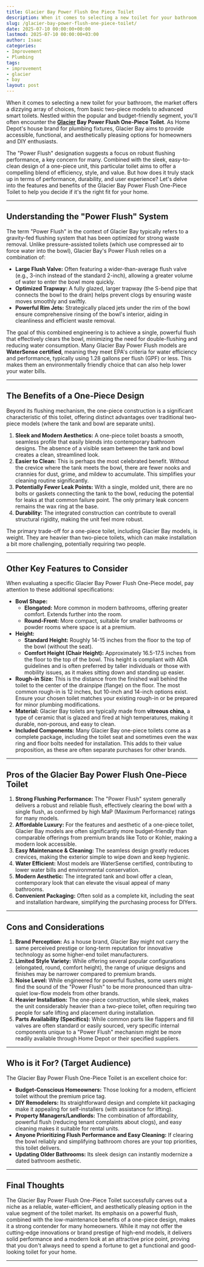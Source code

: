 ```yaml
---
title: Glacier Bay Power Flush One Piece Toilet
description: When it comes to selecting a new toilet for your bathroom, the market offers a dizzying array of choices, from basic two-piece models to advanced smart...
slug: /glacier-bay-power-flush-one-piece-toilet/
date: 2025-07-10 00:00:00+00:00
lastmod: 2025-07-10 00:00:00+03:00
author: Isaac
categories:
- Improvement
- Plumbing
tags:
- improvement
- glacier
- bay
layout: post
---
```

When it comes to selecting a new toilet for your bathroom, the market offers a dizzying array of choices, from basic two-piece models to advanced smart toilets. Nestled within the popular and budget-friendly segment, you'll often encounter the **[Glacier](https://pestpolicy.com/glacier-bays-everdean-vanity-brings-contemporary-flair/) Bay Power Flush One-Piece Toilet**. As Home Depot's house brand for plumbing fixtures, Glacier Bay aims to provide accessible, functional, and aesthetically pleasing options for homeowners and DIY enthusiasts.

The "Power Flush" designation suggests a focus on robust flushing performance, a key concern for many. Combined with the sleek, easy-to-clean design of a one-piece unit, this particular toilet aims to offer a compelling blend of efficiency, style, and value. But how does it truly stack up in terms of performance, durability, and user experience? Let's delve into the features and benefits of the Glacier Bay Power Flush One-Piece Toilet to help you decide if it's the right fit for your home.

---

## Understanding the "Power Flush" System

The term "Power Flush" in the context of Glacier Bay typically refers to a gravity-fed flushing system that has been optimized for strong waste removal. Unlike pressure-assisted toilets (which use compressed air to force water into the bowl), Glacier Bay's Power Flush relies on a combination of:

* **Large Flush Valve:** Often featuring a wider-than-average flush valve (e.g., 3-inch instead of the standard 2-inch), allowing a greater volume of water to enter the bowl more quickly.
* **Optimized Trapway:** A fully glazed, larger trapway (the S-bend pipe that connects the bowl to the drain) helps prevent clogs by ensuring waste moves smoothly and swiftly.
* **Powerful Rim Jets:** Strategically placed jets under the rim of the bowl ensure comprehensive rinsing of the bowl's interior, aiding in cleanliness and efficient waste removal.

The goal of this combined engineering is to achieve a single, powerful flush that effectively clears the bowl, minimizing the need for double-flushing and reducing water consumption. Many Glacier Bay Power Flush models are **WaterSense certified**, meaning they meet EPA's criteria for water efficiency and performance, typically using 1.28 gallons per flush (GPF) or less. This makes them an environmentally friendly choice that can also help lower your water bills.

---

## The Benefits of a One-Piece Design

Beyond its flushing mechanism, the one-piece construction is a significant characteristic of this toilet, offering distinct advantages over traditional two-piece models (where the tank and bowl are separate units).

1.  **Sleek and Modern Aesthetics:** A one-piece toilet boasts a smooth, seamless profile that easily blends into contemporary bathroom designs. The absence of a visible seam between the tank and bowl creates a clean, streamlined look.
2.  **Easier to Clean:** This is perhaps the most celebrated benefit. Without the crevice where the tank meets the bowl, there are fewer nooks and crannies for dust, grime, and mildew to accumulate. This simplifies your cleaning routine significantly.
3.  **Potentially Fewer Leak Points:** With a single, molded unit, there are no bolts or gaskets connecting the tank to the bowl, reducing the potential for leaks at that common failure point. The only primary leak concern remains the wax ring at the base.
4.  **Durability:** The integrated construction can contribute to overall structural rigidity, making the unit feel more robust.

The primary trade-off for a one-piece toilet, including Glacier Bay models, is weight. They are heavier than two-piece toilets, which can make installation a bit more challenging, potentially requiring two people.

---

## Other Key Features to Consider

When evaluating a specific Glacier Bay Power Flush One-Piece model, pay attention to these additional specifications:

* **Bowl Shape:**
    * **Elongated:** More common in modern bathrooms, offering greater comfort. Extends further into the room.
    * **Round-Front:** More compact, suitable for smaller bathrooms or powder rooms where space is at a premium.
* **Height:**
    * **Standard Height:** Roughly 14-15 inches from the floor to the top of the bowl (without the seat).
    * **Comfort Height (Chair Height):** Approximately 16.5-17.5 inches from the floor to the top of the bowl. This height is compliant with ADA guidelines and is often preferred by taller individuals or those with mobility issues, as it makes sitting down and standing up easier.
* **Rough-in Size:** This is the distance from the finished wall behind the toilet to the center of the drainpipe (flange) on the floor. The most common rough-in is 12 inches, but 10-inch and 14-inch options exist. Ensure your chosen toilet matches your existing rough-in or be prepared for minor plumbing modifications.
* **Material:** Glacier Bay toilets are typically made from **vitreous china**, a type of ceramic that is glazed and fired at high temperatures, making it durable, non-porous, and easy to clean.
* **Included Components:** Many Glacier Bay one-piece toilets come as a complete package, including the toilet seat and sometimes even the wax ring and floor bolts needed for installation. This adds to their value proposition, as these are often separate purchases for other brands.

---

## Pros of the Glacier Bay Power Flush One-Piece Toilet

1.  **Strong Flushing Performance:** The "Power Flush" system generally delivers a robust and reliable flush, effectively clearing the bowl with a single flush, as confirmed by high MaP (Maximum Performance) ratings for many models.
2.  **Affordable Luxury:** For the features and aesthetic of a one-piece toilet, Glacier Bay models are often significantly more budget-friendly than comparable offerings from premium brands like Toto or Kohler, making a modern look accessible.
3.  **Easy Maintenance & Cleaning:** The seamless design greatly reduces crevices, making the exterior simple to wipe down and keep hygienic.
4.  **Water Efficient:** Most models are WaterSense certified, contributing to lower water bills and environmental conservation.
5.  **Modern Aesthetic:** The integrated tank and bowl offer a clean, contemporary look that can elevate the visual appeal of many bathrooms.
6.  **Convenient Packaging:** Often sold as a complete kit, including the seat and installation hardware, simplifying the purchasing process for DIYers.

---

## Cons and Considerations

1.  **Brand Perception:** As a house brand, Glacier Bay might not carry the same perceived prestige or long-term reputation for innovative technology as some higher-end toilet manufacturers.
2.  **Limited Style Variety:** While offering several popular configurations (elongated, round, comfort height), the range of unique designs and finishes may be narrower compared to premium brands.
3.  **Noise Level:** While engineered for powerful flushes, some users might find the sound of the "Power Flush" to be more pronounced than ultra-quiet low-flow models from other brands.
4.  **Heavier Installation:** The one-piece construction, while sleek, makes the unit considerably heavier than a two-piece toilet, often requiring two people for safe lifting and placement during installation.
5.  **Parts Availability (Specifics):** While common parts like flappers and fill valves are often standard or easily sourced, very specific internal components unique to a "Power Flush" mechanism might be more readily available through Home Depot or their specified suppliers.

---

## Who is it For? (Target Audience)

The Glacier Bay Power Flush One-Piece Toilet is an excellent choice for:

* **Budget-Conscious Homeowners:** Those looking for a modern, efficient toilet without the premium price tag.
* **DIY Remodelers:** Its straightforward design and complete kit packaging make it appealing for self-installers (with assistance for lifting).
* **Property Managers/Landlords:** The combination of affordability, powerful flush (reducing tenant complaints about clogs), and easy cleaning makes it suitable for rental units.
* **Anyone Prioritizing Flush Performance and Easy Cleaning:** If clearing the bowl reliably and simplifying bathroom chores are your top priorities, this toilet delivers.
* **Updating Older Bathrooms:** Its sleek design can instantly modernize a dated bathroom aesthetic.

---

## Final Thoughts

The Glacier Bay Power Flush One-Piece Toilet successfully carves out a niche as a reliable, water-efficient, and aesthetically pleasing option in the value segment of the toilet market. Its emphasis on a powerful flush, combined with the low-maintenance benefits of a one-piece design, makes it a strong contender for many homeowners. While it may not offer the cutting-edge innovations or brand prestige of high-end models, it delivers solid performance and a modern look at an attractive price point, proving that you don't always need to spend a fortune to get a functional and good-looking toilet for your home.

---
